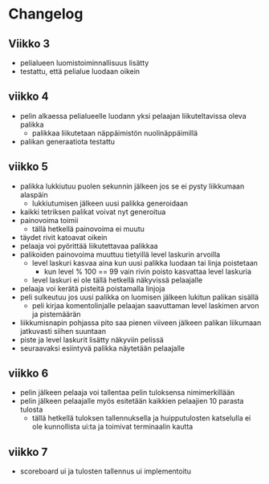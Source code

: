 # Changelog

## Viikko 3
- pelialueen luomistoiminnallisuus lisätty
- testattu, että pelialue luodaan oikein

## viikko 4
- pelin alkaessa pelialueelle luodann yksi pelaajan liikuteltavissa oleva palikka 
  - palikkaa liikutetaan näppäimistön nuolinäppäimillä
- palikan generaatiota testattu

## viikko 5
- palikka lukkiutuu puolen sekunnin jälkeen jos se ei pysty liikkumaan alaspäin
  - lukkiutumisen jälkeen uusi palikka generoidaan
- kaikki tetriksen palikat voivat nyt generoitua
- painovoima toimii
  - tällä hetkellä painovoima ei muutu
- täydet rivit katoavat oikein
- pelaaja voi pyörittää liikutettavaa palikkaa
- palikoiden painovoima muuttuu tietyillä level laskurin arvoilla 
  - level laskuri kasvaa aina kun uusi palikka luodaan tai linja poistetaan
    - kun level % 100 == 99 vain rivin poisto kasvattaa level laskuria
  - level laskuri ei ole tällä hetkellä näkyvissä pelaajalle
- pelaaja voi kerätä pisteitä poistamalla linjoja
- peli sulkeutuu jos uusi palikka on luomisen jälkeen lukitun palikan sisällä
  - peli kirjaa komentolinjalle pelaajan saavuttaman level laskimen arvon ja pistemäärän
- liikkumisnapin pohjassa pito saa pienen viiveen jälkeen palikan liikumaan jatkuvasti siihen suuntaan
- piste ja level laskurit lisätty näkyviin pelissä
- seuraavaksi esiintyvä palikka näytetään pelaajalle

## viikko 6
- pelin jälkeen pelaaja voi tallentaa pelin tuloksensa nimimerkillään
- pelin jälkeen pelaajalle myös esitetään kaikkien pelaajien 10 parasta tulosta
  - tällä hetkellä tuloksen tallennuksella ja huipputulosten katselulla ei ole kunnollista ui:ta ja toimivat terminaalin kautta

## viikko 7
- scoreboard ui ja tulosten tallennus ui implementoitu
